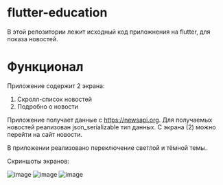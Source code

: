 # flutter-education

В этой репозитории лежит исходный код приложнения на flutter, для показа новостей.

# Функционал

Приложение содержит 2 экрана:
1. Скролл-список новостей
2. Подробно о новости 

Приложение получает данные с https://newsapi.org. Для получаемых новостей реализован json_serializable тип данных. С экрана (2) можно перейти на сайт новости.

В приложении реализовано переключение светлой и тёмной темы.

Скриншоты экранов:

![image](https://github.com/IWillBurn/flutter-education/assets/112109988/277d41d3-7ff4-4fc8-846e-0a2898573785)
![image](https://github.com/IWillBurn/flutter-education/assets/112109988/3cfcb820-d350-4f74-9449-4eca75a9a17c)
![image](https://github.com/IWillBurn/flutter-education/assets/112109988/e16f4cd1-8911-4e8c-b953-1a7bde417ab2)

